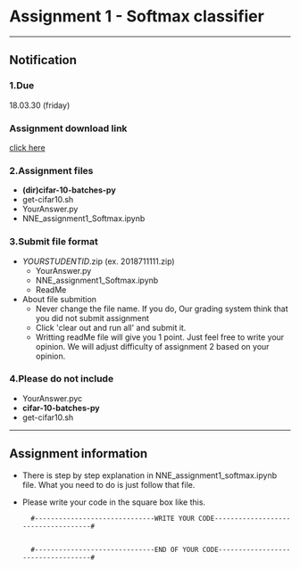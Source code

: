 # Assignment 1 - Softmax classifier
****
## Notification
### 1.Due
18.03.30 (friday)
### Assignment download link
[click here](https://drive.google.com/open?id=1lSODN-Gx7Zh1Cjn8r4aNif6g1a2c-FnE)

### 2.Assignment files
- **(dir)cifar-10-batches-py**  
- get-cifar10.sh
- YourAnswer.py
- NNE_assignment1_Softmax.ipynb

### 3.Submit file format
- *YOURSTUDENTID*.zip (ex. 2018711111.zip)
  - YourAnswer.py
  - NNE_assignment1_Softmax.ipynb
  - ReadMe
- About file submition
  - Never change the file name. If you do, Our grading system think that you did not submit assignment
  - Click 'clear out and run all' and submit it.
  - Writting readMe file will give you 1 point. Just feel free to write your opinion. We will adjust difficulty of assignment 2 based on your opinion.

### 4.Please do not include
  - YourAnswer.pyc
  - **cifar-10-batches-py**
  - get-cifar10.sh
****
## Assignment information

- There is step by step explanation in NNE_assignment1_softmax.ipynb file. What you need to do is just follow that file.

- Please write your code in the square box like this. 


        #------------------------------WRITE YOUR CODE------------------------------------#


        #------------------------------END OF YOUR CODE-----------------------------------#

